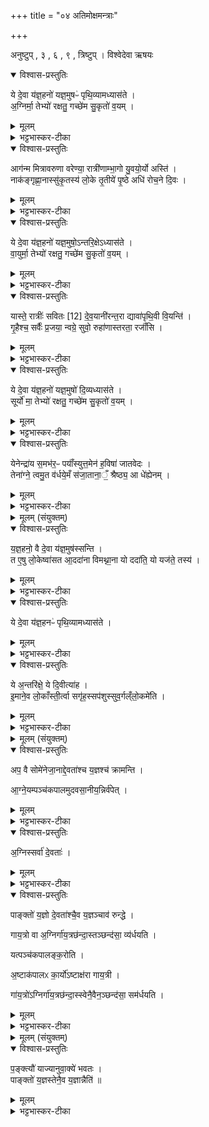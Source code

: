 +++
title = "०४ अतिमोक्षमन्त्राः"

+++

अनुष्टुप् , ३  , ६ , ९ , त्रिष्टुप् । विश्वेदेवा ऋषयः

<details open><summary>विश्वास-प्रस्तुतिः</summary>

ये दे॒वा य॑ज्ञ॒हनो॑ यज्ञ॒मुषᳶ॑ पृथि॒व्यामध्यास॑ते ।   
अ॒ग्निर्मा॒ तेभ्यो॑ रक्षतु॒ गच्छे॑म सु॒कृतो॑ व॒यम् ।
</details>

<details><summary>मूलम्</summary>

ये दे॒वा य॑ज्ञ॒हनो॑ यज्ञ॒मुषᳶ॑ पृथि॒व्यामध्यास॑ते ।   
अ॒ग्निर्मा॒ तेभ्यो॑ रक्षतु॒ गच्छे॑म सु॒कृतो॑ व॒यम् ।
</details>

<details><summary>भट्टभास्कर-टीका</summary>

1अथातिमोक्षः । वैश्वकर्मणानि हुत्वा गार्हपत्ये आज्यं विलाप्य उत्पूय स्रुचि चतुर्गृहीतं गृहीत्वा गार्हपत्ये जुहोत्यन्वारब्धे यजमाने - ये देवा इत्यादि ॥ अत्र प्रथमे अनुष्टुभौ । तृतीया त्रिष्टुप् । चतुर्थीपश्चम्यौ अनुष्टुभौ । षष्ठी त्रिष्टुप् । सप्तम्यष्टम्यावनुष्टुभौ । नवमी त्रिष्टुप् । 'ये देवा यज्ञहनो यज्ञमुषः' इति प्रथमयो प्रथमौ पादौ, समाना अन्येऽपि पादाः । एवं नफलं गच्छेम ॥
</details>

<details open><summary>विश्वास-प्रस्तुतिः</summary>

आग॑न्म मित्रावरुणा वरेण्या॒ रात्री॑णाम्भा॒गो यु॒वयो॒र्यो अस्ति॑ ।   
नाक॑ङ्गृह्णा॒नास्सु॑कृ॒तस्य॑ लो॒के तृ॒तीये॑ पृ॒ष्ठे अधि॑ रोच॒ने दि॒वः ।    
</details>

<details><summary>मूलम्</summary>

आग॑न्म मित्रावरुणा वरेण्या॒ रात्री॑णाम्भा॒गो यु॒वयो॒र्यो अस्ति॑ ।   
नाक॑ङ्गृह्णा॒नास्सु॑कृ॒तस्य॑ लो॒के तृ॒तीये॑ पृ॒ष्ठे अधि॑ रोच॒ने दि॒वः ।    
</details>

<details><summary>भट्टभास्कर-टीका</summary>

2अथाग्नीध्रमभिप्रैति - आऽगन्मेति ॥ हे मित्रावरुणा मित्रावरुणौ वरेण्या वरेण्यौ वरणीयौ रात्रीणां सम्बन्धी अहोरात्रेषु अस्माभिर्दत्तः युवयोर्भागः हविरंशो योस्ति सामर्थ्यात्तस्य फलं वयमागन्म आभिमुख्येन गच्छेम नाकं स्वयमेव गृह्णानाः आददानाः सुकृतस्य लोके सुष्ठुकृतानां कर्मणां तृतीये फलस्थाने दिवः पृष्ठे रोचने दीप्यमाने अधि उपरि सुकृतमागन्मेति । यद्वा - अधिकं रोचमाने दिवः पृष्ठे आगन्मेति । 'कर्षात्वतः' इति भागशब्दोन्तोदात्तः, न 'भ्राण्नपात्' इत्यादौ नाकशब्दोन्तोदात्तो निपात्यते । 'सूपमानात्क्तः' इति सुकृतशब्दोन्तोदात्तः, 'अनुदात्तेतश्च हलादेः' इति रोचनशब्दो युजन्तः ॥
</details>

<details open><summary>विश्वास-प्रस्तुतिः</summary>

ये दे॒वा य॑ज्ञ॒हनो॑ यज्ञ॒मुषो॒ऽन्तरि॒क्षेऽध्यास॑ते ।    
वा॒युर्मा॒ तेभ्यो॑ रक्षतु॒ गच्छे॑म सु॒कृतो॑ व॒यम् ।   
</details>

<details><summary>मूलम्</summary>

ये दे॒वा य॑ज्ञ॒हनो॑ यज्ञ॒मुषो॒ऽन्तरि॒क्षेऽध्यास॑ते ।    
वा॒युर्मा॒ तेभ्यो॑ रक्षतु॒ गच्छे॑म सु॒कृतो॑ व॒यम् ।   
</details>

<details><summary>भट्टभास्कर-टीका</summary>

3अथाग्नीध्रं गत्वा स्रुचि चतुर्गृहीतं गृहीत्वा शये[आग्नीध्रे]ऽन्वारब्धे यजमाने जुहोति - ये देवा इति द्वाभ्यां पृथगाहुतिद्वयम् । गतौ च मन्त्रौ ॥
</details>

<details open><summary>विश्वास-प्रस्तुतिः</summary>

यास्ते॒ रात्रीः॑ सवितः [12]  दे॒व॒यानी॑रन्त॒रा द्यावा॑पृथि॒वी वि॒यन्ति॑ ।    
गृ॒हैश्च॒ सर्वैः॑ प्र॒जया॒ न्वग्रे॒ सुवो॒ रुहा॑णास्तरता॒ रजाँ॑सि ।   
</details>

<details><summary>मूलम्</summary>

यास्ते॒ रात्रीः॑ सवितः [12]  दे॒व॒यानी॑रन्त॒रा द्यावा॑पृथि॒वी वि॒यन्ति॑ ।    
गृ॒हैश्च॒ सर्वैः॑ प्र॒जया॒ न्वग्रे॒ सुवो॒ रुहा॑णास्तरता॒ रजाँ॑सि ।   
</details>

<details><summary>भट्टभास्कर-टीका</summary>

4अथाग्नीध्रमुपतिष्ठते - यास्ते इति ॥ हे सवितः यास्तव सम्बन्धिन्यो रात्रीः रात्रयः अग्निसमीपप्राप्तिहेतवः देवयानीः देवान् गच्छन्ति यासु ता देवयान्यः यागवत्य इति यावत्, उभयत्रापि 'वा छन्दसि' इति पूर्वसवर्णदीर्घत्वम् । द्यावापृथिवी अन्तरा द्यावापृथिव्योर्मध्ये या वियन्ति विविधं गच्छन्ति । 'दिवो द्यावा' इति द्यावादेशः 'देवताद्वन्द्वे च' इत्याद्युदात्तत्वम्। 'अन्तराऽन्तरेण' इति द्वितीया । ताभिर्हेतुभूताभिः अग्रे प्रथममेव गृहैः गृहवासिभिः सर्वैर्जनैः प्रजया सह । समुच्चये नुशब्दः । सुवो रुहाणाः सुखैकरूपं स्वर्गं आरोहन्तः ऋत्विग्यजमानाः रजांसि लोकान्तराणि दुःखबलानि तरतः तरन्तु त्वत्प्रसादेन । व्यत्ययेन मध्यमः । यद्वा - वयं तराम त्वत्प्रसादादिति । सर्वधा मध्यमव्यत्ययेन मुच्यामहे । 'अन्येषामपि दृश्यते' इति संहितायामस्य दीर्घत्वम् । 'इमानेव लोकांस्तीर्त्वा सगृहस्सपशुस्सुवर्गं लोकमेति' इति ब्राह्मणम् । 'स्वरो रोहतौ छन्दसि' इत्युत्वम् । रुहेर्व्यत्ययेनात्मनेपदम् । लसार्वधातुकानुदात्तत्वं च ॥
</details>

<details open><summary>विश्वास-प्रस्तुतिः</summary>

ये दे॒वा य॑ज्ञ॒हनो॑ यज्ञ॒मुषो॑ दि॒व्यध्यास॑ते ।   
सूर्यो॑ मा॒ तेभ्यो॑ रक्षतु॒ गच्छे॑म सु॒कृतो॑ व॒यम् ।   
</details>

<details><summary>मूलम्</summary>

ये दे॒वा य॑ज्ञ॒हनो॑ यज्ञ॒मुषो॑ दि॒व्यध्यास॑ते ।   
सूर्यो॑ मा॒ तेभ्यो॑ रक्षतु॒ गच्छे॑म सु॒कृतो॑ व॒यम् ।   
</details>

<details><summary>भट्टभास्कर-टीका</summary>

5अथाहवनीयं [अनु]द्रुत्य स्रुचि चतुर्गृहीतं गृहीत्वा आहवनीये जुहोत्यन्वारब्धे यजमाने - ये देवा इति द्वाभ्यां पृथगाहुतिद्वयम् । गतौ च मन्त्रौ ॥
</details>

<details open><summary>विश्वास-प्रस्तुतिः</summary>

येनेन्द्रा॑य स॒मभ॑र॒ᳶ पयाँ॑स्युत्त॒मेन॑ ह॒विषा॑ जातवेदः ।   
तेना॑ग्ने॒ त्वमु॒त व॑र्धये॒मँ स॑जा॒ताना॒ँ॒ श्रैष्ठ्य॒ आ धे॑ह्येनम् ।
</details>

<details><summary>मूलम्</summary>

येनेन्द्रा॑य स॒मभ॑र॒ᳶ पयाँ॑स्युत्त॒मेन॑ ह॒विषा॑ जातवेदः ।   
तेना॑ग्ने॒ त्वमु॒त व॑र्धये॒मँ स॑जा॒ताना॒ँ॒ श्रैष्ठ्य॒ आ धे॑ह्येनम् ।
</details>

<details><summary>भट्टभास्कर-टीका</summary>

6अथाहवनीयमुपतिष्ठते - येनेन्द्रायेति ॥ हे जातवेदः जातानां वेदितः अग्ने येन बलेन स्नेहेन वा इन्द्राय पयांसि दधिघर्मादीनि समभरः संभरसि । छान्दसो लङ् । उत्तमेन तेन बलेन स्नेहेन वा । उत अपि च हविषा एतद्धुतेन हेतुना इमं यजमानं त्वं वर्धय । कीदृशी वृद्धिरस्य कर्तव्येति चेद्ब्रूमः - सजातानां समानजातानां श्रैष्ठ्ये श्रेष्ठभावे यथाऽयं सजातानां श्रेष्ठः प्रशस्यतमो भवति तथा तत्र एनं यजमानं धेहि स्थापय सजातानां मध्ये । उत्तमशब्द उञ्छादिरन्तोदात्तः । 'वा जाते' इति सजातशब्दोन्तोदात्तः । केचिदाहुः - तिस्र एव गार्हपत्ये जुहोति, तिस्र आग्नीध्रे, तिस्र आहवनीये इति ॥
</details>

<details><summary>मूलम् (संयुक्तम्)</summary>

य॒ज्ञ॒हनो॒ वै दे॒वा य॑ज्ञ॒मुषः॑ [13] स॒न्ति॒ त ए॒षु लो॒केष्वा॑सत आ॒ददा॑ना विमथ्ना॒ना यो ददा॑ति॒ यो यज॑ते॒ तस्य॑ ।   
</details>

<details open><summary>विश्वास-प्रस्तुतिः</summary>

य॒ज्ञ॒हनो॒ वै दे॒वा य॑ज्ञ॒मुष॑स्सन्ति ।  
त ए॒षु लो॒केष्वा॑सत आ॒ददा॑ना विमथ्ना॒ना यो ददा॑ति॒ यो यज॑ते॒ तस्य॑ ।   
</details>

<details><summary>मूलम्</summary>

य॒ज्ञ॒हनो॒ वै दे॒वा य॑ज्ञ॒मुष॑स्सन्ति ।  
त ए॒षु लो॒केष्वा॑सत आ॒ददा॑ना विमथ्ना॒ना यो ददा॑ति॒ यो यज॑ते॒ तस्य॑ ।   
</details>

<details><summary>भट्टभास्कर-टीका</summary>

7अथैषामतिमोक्षाणां ब्राह्मणम् - यज्ञहनो वा इत्यादि ॥ आददाना हविरादि । विमथ्नानाः शालाभङ्गादिकमाचरन्तः । कस्या ? यो ददाति, यश्च यजते तस्य ।
</details>

<details open><summary>विश्वास-प्रस्तुतिः</summary>

ये दे॒वा य॑ज्ञ॒हनᳶ॑ पृथि॒व्यामध्यास॑ते ।   
</details>

<details><summary>मूलम्</summary>

ये दे॒वा य॑ज्ञ॒हनᳶ॑ पृथि॒व्यामध्यास॑ते ।   
</details>

<details><summary>भट्टभास्कर-टीका</summary>

ये देवा यज्ञहन इति । यज्ञमोक्षणमन्त्राणामप्युपलक्षणम् ।
</details>

<details open><summary>विश्वास-प्रस्तुतिः</summary>

ये अ॒न्तरि॑क्षे॒ ये दि॒वीत्या॑ह ।   
इ॒माने॒व लो॒काँस्ती॒र्त्वा सगृ॑ह॒स्सप॑शुस्सुव॒र्गल्ँलो॒कमे॑ति ।  
</details>

<details><summary>मूलम्</summary>

ये अ॒न्तरि॑क्षे॒ ये दि॒वीत्या॑ह ।   
इ॒माने॒व लो॒काँस्ती॒र्त्वा सगृ॑ह॒स्सप॑शुस्सुव॒र्गल्ँलो॒कमे॑ति ।  
</details>

<details><summary>भट्टभास्कर-टीका</summary>

येऽन्तरिक्षे ये दिवीति शिष्टानां चतुर्णां ग्रहणम् ॥
</details>

<details><summary>मूलम् (संयुक्तम्)</summary>

अप॒ वै सोमे॑नेजा॒नाद्दे॒वता॑श्च य॒ज्ञश्च॑ क्रामन्त्याग्ने॒यम्पञ्च॑कपालमुदवसा॒नीय॒न्निर्व॑पेद॒ग्निस्सर्वा॑ दे॒वताः॑ [14]  
</details>

<details open><summary>विश्वास-प्रस्तुतिः</summary>

अप॒ वै सोमे॑नेजा॒नाद्दे॒वता॑श्च य॒ज्ञश्च॑ क्रामन्ति ।  

आ॒ग्ने॒यम्पञ्च॑कपालमुदवसा॒नीय॒न्निर्व॑पेत्  ।  
</details>

<details><summary>मूलम्</summary>

अप॒ वै सोमे॑नेजा॒नाद्दे॒वता॑श्च य॒ज्ञश्च॑ क्रामन्ति ।  

आ॒ग्ने॒यम्पञ्च॑कपालमुदवसा॒नीय॒न्निर्व॑पेत्  ।  
</details>

<details><summary>भट्टभास्कर-टीका</summary>

8अप वै सोमेनेत्यादि ॥ उदवसानीयं उदवसीयतेऽनेनेत्युदवसानीयं, करणे कृत्यः, 'उपोत्तमं रिति' इत्युपोत्तमस्योदात्तत्वम् ।
</details>

<details open><summary>विश्वास-प्रस्तुतिः</summary>

अ॒ग्निस्सर्वा॑ दे॒वताः॑ ।  
</details>

<details><summary>मूलम्</summary>

अ॒ग्निस्सर्वा॑ दे॒वताः॑ ।  
</details>

<details><summary>भट्टभास्कर-टीका</summary>

अग्निस्सर्वादेवता इति । अग्न्यधीनस्थितित्वात्सर्वदेवानाम् ।    
</details>

<details open><summary>विश्वास-प्रस्तुतिः</summary>

पाङ्क्तो॑ य॒ज्ञो दे॒वता॑श्चै॒व य॒ज्ञञ्चाव॑ रुन्द्धे ।  

गाय॒त्रो वा अ॒ग्निर्गा॑य॒त्रछ॑न्दा॒स्तञ्छन्द॑सा॒ व्य॑र्धयति  ।  

यत्पञ्च॑कपालङ्क॒रोति ।  

अ॒ष्टाक॑पालᳵ का॒र्यो॑ऽष्टाक्ष॑रा गाय॒त्री  ।  

गा॑य॒त्रो॑ऽग्निर्गा॑य॒त्रछ॑न्दा॒स्स्वेनै॒वैन॒ञ्छन्द॑सा॒ सम॑र्धयति  ।  
</details>

<details><summary>मूलम्</summary>

पाङ्क्तो॑ य॒ज्ञो दे॒वता॑श्चै॒व य॒ज्ञञ्चाव॑ रुन्द्धे ।  

गाय॒त्रो वा अ॒ग्निर्गा॑य॒त्रछ॑न्दा॒स्तञ्छन्द॑सा॒ व्य॑र्धयति  ।  

यत्पञ्च॑कपालङ्क॒रोति ।  

अ॒ष्टाक॑पालᳵ का॒र्यो॑ऽष्टाक्ष॑रा गाय॒त्री  ।  

गा॑य॒त्रो॑ऽग्निर्गा॑य॒त्रछ॑न्दा॒स्स्वेनै॒वैन॒ञ्छन्द॑सा॒ सम॑र्धयति  ।  
</details>

<details><summary>भट्टभास्कर-टीका</summary>

पाङ्क्तो यज्ञ इति । धानादिपञ्चकात्मकपङ्क्तिप्रभवत्वात् ॥
</details>

<details><summary>मूलम् (संयुक्तम्)</summary>

प॒ङ्क्त्यौ॑ याज्यानुवा॒क्ये॑ भवत॒ᳶ पाङ्क्तो॑ य॒ज्ञस्तेनै॒व य॒ज्ञान्नैति॑ ॥ [15]  
</details>

<details open><summary>विश्वास-प्रस्तुतिः</summary>

प॒ङ्क्त्यौ॑ याज्यानुवा॒क्ये॑ भवतः ।     
पाङ्क्तो॑ य॒ज्ञस्तेनै॒व य॒ज्ञान्नैति॑ ॥
</details>

<details><summary>मूलम्</summary>

प॒ङ्क्त्यौ॑ याज्यानुवा॒क्ये॑ भवतः ।     
पाङ्क्तो॑ य॒ज्ञस्तेनै॒व य॒ज्ञान्नैति॑ ॥
</details>

<details><summary>भट्टभास्कर-टीका</summary>

9पञ्चकपालं निन्दति - गायत्रीप्रभवस्य गायत्रछन्दसः अग्नेः पञ्चकपालोऽवृद्धिहेतुः । तस्मादष्टाकपाल एव कार्यः । तर्हि पञ्चकपालान्वयाभावात् पाङ्क्तो यज्ञो न लभ्यते तत्राह – पङ्क्त्याविति । स्विष्टकृत इत्येके । प्रधानस्येत्यन्ये । याज्यानुवाक्ययोः पङ्क्तित्वात्पाङ्क्तयज्ञलाभः । पङ्क्तिशब्दोप्युत्सादिः । 'अग्ने तमद्याश्वं न स्तोमैः' इत्यक्षरपङ्क्तयः याज्यानुवाक्या भवन्ति । द्वे आग्नेयस्य । द्वे स्विष्टकृतः ॥

इति तृतीये पञ्चमे चतुर्थोनुवाकः ॥  
</details>
